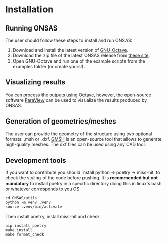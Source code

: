 # Installation

## Running ONSAS

The user should follow these steps to install and run ONSAS:

1. Download and install the latest version of [GNU-Octave](https://www.gnu.org/software/octave/).
1. Download the zip file of the latest ONSAS release from [these site](https://github.com/ONSAS/ONSAS/releases/latest).
1. Open GNU-Octave and run one of the example scripts from the examples folder (or create yours!).

## Visualizing results

You can process the outputs using Octave, however, the open-source software [ParaView](https://www.paraview.org/) can be used to visualize the results produced by ONSAS.

## Generation of geometries/meshes

The user can provide the geometry of the structure using two optional formats: .msh or .dxf.  [GMSH](https://gmsh.info/) is an open-source tool that allows to generate high-quality meshes. The dxf files can be used using any CAD tool.

## Development tools

If you want to contribute you should install python -> poetry -> miss-hit, to check the styling of the code before pushing. It is **recommended but not mandatory** to install poetry in a specific directory doing this in linux's bash or [whatever corresponds to you OS](https://docs.python.org/3/library/venv.html): 

```
cd ONSAS/utils
python -m venv .venv
source .venv/bin/activate
```

Then install poetry, install miss-hit and check

```
pip install poetry
make install
make format_check
```



